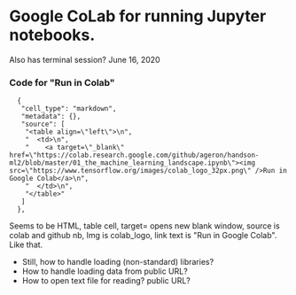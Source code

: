 # Google CoLab for running Jupyter notebooks.  
Also has terminal session? 
June 16, 2020 


### Code for "Run in Colab"

```raw
  {
   "cell_type": "markdown",
   "metadata": {},
   "source": [
    "<table align=\"left\">\n",
    "  <td>\n",
    "    <a target=\"_blank\" href=\"https://colab.research.google.com/github/ageron/handson-ml2/blob/master/01_the_machine_learning_landscape.ipynb\"><img src=\"https://www.tensorflow.org/images/colab_logo_32px.png\" />Run in Google Colab</a>\n",
    "  </td>\n",
    "</table>"
   ]
  },
```
Seems to be HTML, table cell, target= opens new blank window, source is colab and github nb, 
Img is colab_logo, link text is "Run in Google Colab".  Like that.  

  * Still, how to handle loading (non-standard) libraries? 
  * How to handle loading data from public URL? 
  * How to open text file for reading?  public URL?
  
  
